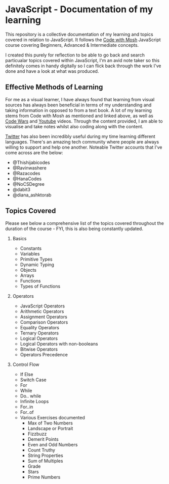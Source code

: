 # JavaScript - Documentation of my learning

This repository is a collective documentation of my learning and topics covered in relation to JavaScript. It follows the [Code with Mosh](https://codewithmosh.com/) JavaScript course covering Beginners, Advanced & Intermediate concepts.

I created this purely for reflection to be able to go back and search particualar topics covered within JavaScript, I'm an avid note taker so this definitely comes in handy digitally so I can flick back through the work I've done and have a look at what was produced.

## Effective Methods of Learning

For me as a visual learner, I have always found that learning from visual sources has always been beneficial in terms of my understanding and taking information in opposed to from a text book. A lot of my learning stems from Code with Mosh as mentioned and linked above, as well as [Code Wars](https//:www.codewars.com/) and [Youtube](https//:www.youtube.com/) videos. Through the content provided, I am able to visualise and take notes whilst also coding along with the content. 

[Twitter](https//:www.twitter.com/) has also been incredibly useful during my time learning different languages. There's an amazing tech community where people are always willing to support and help one another. Noteable Twitter accounts that I've come across are the below:

- @Thishijabicodes
- @Ravinwashere
- @Razacodes
- @HanaCodes
- @NoCSDegree
- @dabit3
- @diana_ashktorab

## Topics Covered

Please see below a comprehensive list of the topics covered throughout the duration of the course - FYI, this is also being constantly updated.

1. Basics
   - Constants
   - Variables
   - Primitive Types
   - Dynamic Typing
   - Objects
   - Arrays
   - Functions
   - Types of Functions
   
2. Operators
   - JavaScript Operators
   - Arithmetic Operators
   - Assignment Operators
   - Comparison Operators
   - Equality Operators
   - Ternary Operators
   - Logical Operators
   - Logical Operators with non-booleans
   - Bitwise Operators
   - Operators Precedence

3. Control Flow
   - If Else
   - Switch Case
   - For
   - While
   - Do.. while
   - Infinite Loops
   - For..in
   - For..of
   - Various Exercises documented
     - Max of Two Numbers
     - Landscape or Portrait
     - Fizzbuzz
     - Demerit Points
     - Even and Odd Numbers
     - Count Truthy
     - String Properties
     - Sum of Multiples
     - Grade
     - Stars
     - Prime Numbers
     

